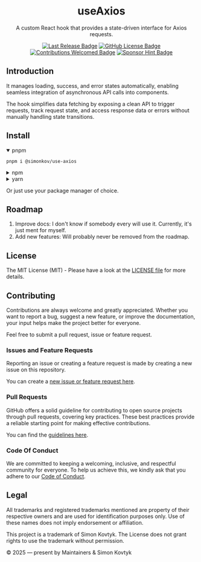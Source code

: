 <div align="center">

  # useAxios
  A custom React hook that provides a state-driven interface for Axios requests.

  [![Last Release Badge](https://img.shields.io/github/v/release/simonkovtyk/use-axios?sort=semver&display_name=release&color=7300ff&labelColor=27272a)](../../releases/latest)
  [![GitHub License Badge](https://img.shields.io/github/license/simonkovtyk/use-axios?color=7300ff&labelColor=27272a)](./LICENSE)
  [![Contributions Welcomed Badge](https://img.shields.io/badge/contributions-welcomed-7300ff?labelColor=27272a)](#contributing)
  [![Sponsor Hint Badge](https://img.shields.io/badge/❤️-Sponsor_it-%23dc2626?style=flat&labelColor=27272a)](https://github.com/sponsors/simonkovtyk/)

</div>

## Introduction
It manages loading, success, and error states automatically, enabling seamless integration of asynchronous API calls into components.

The hook simplifies data fetching by exposing a clean API to trigger requests, track request state, and access response data or errors without manually handling state transitions.

## Install
<details open>
<summary>pnpm</summary>

```shell
pnpm i @simonkov/use-axios
```

</details>

<details>
<summary>npm</summary>

```shell
npm i @simonkov/use-axios
```

</details>

<details>
<summary>yarn</summary>

```shell
yarn add @simonkov/use-axios
```

</details>

Or just use your package manager of choice.

## Roadmap
1. Improve docs: I don't know if somebody every will use it. Currently, it's just ment for myself.
2. Add new features: Will probably never be removed from the roadmap.

## License
The MIT License (MIT) - Please have a look at the [LICENSE file](./LICENSE) for more details.

## Contributing
Contributions are always welcome and greatly appreciated. Whether you want to report a bug, suggest a new feature, or improve the documentation, your input helps make the project better for everyone.

Feel free to submit a pull request, issue or feature request.

### Issues and Feature Requests
Reporting an issue or creating a feature request is made by creating a new issue on this repository.

You can create a [new issue or feature request here](../../issues/new/choose).

### Pull Requests
GitHub offers a solid guideline for contributing to open source projects through pull requests, covering key practices. These best practices provide a reliable starting point for making effective contributions.

You can find the [guidelines here](https://docs.github.com/get-started/exploring-projects-on-github/contributing-to-a-project).

### Code Of Conduct
We are committed to keeping a welcoming, inclusive, and respectful community for everyone. To help us achieve this, we kindly ask that you adhere to our [Code of Conduct](./CODE_OF_CONDUCT.md).

## Legal

All trademarks and registered trademarks mentioned are property of their respective owners and are used for identification purposes only. Use of these names does not imply endorsement or affiliation.

This project is a trademark of Simon Kovtyk. The License does not grant rights to use the trademark without permission.

© 2025 — present by Maintainers & Simon Kovtyk
